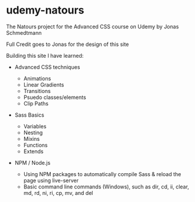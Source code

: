 # udemy-natours
The Natours project for the Advanced CSS course on Udemy by Jonas Schmedtmann 

Full Credit goes to Jonas for the design of this site

Building this site I have learned:
- Advanced CSS techniques
  - Animations
  - Linear Gradients
  - Transitions
  - Psuedo classes/elements
  - Clip Paths
  
- Sass Basics
  - Variables
  - Nesting
  - Mixins
  - Functions
  - Extends

- NPM / Node.js
  - Using NPM packages to automatically compile Sass & reload the page using live-server
  - Basic command line commands (Windows), such as dir, cd, ii, clear, md, rd, ni, ri, cp, mv, and del 
